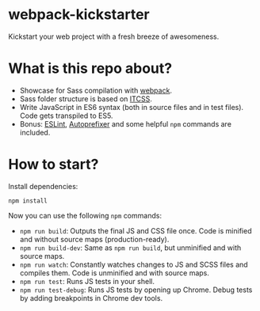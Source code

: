 # webpack-kickstarter

Kickstart your web project with a fresh breeze of awesomeness.

# What is this repo about?

* Showcase for Sass compilation with [webpack](http://webpack.github.io/).
* Sass folder structure is based on [ITCSS](https://speakerdeck.com/dafed/managing-css-projects-with-itcss).
* Write JavaScript in ES6 syntax (both in source files and in test files). Code gets transpiled to ES5.
* Bonus: [ESLint](http://eslint.org/), [Autoprefixer](https://github.com/postcss/autoprefixer) and some helpful `npm` commands are included.

# How to start?

Install dependencies:

```
npm install
```

Now you can use the following `npm` commands:

* `npm run build`: Outputs the final JS and CSS file once. Code is minified and without source maps (production-ready).
* `npm run build-dev`: Same as `npm run build`, but unminified and with source maps.
* `npm run watch`: Constantly watches changes to JS and SCSS files and compiles them. Code is unminified and with source maps.
* `npm run test`: Runs JS tests in your shell.
* `npm run test-debug`: Runs JS tests by opening up Chrome. Debug tests by adding breakpoints in Chrome dev tools.
